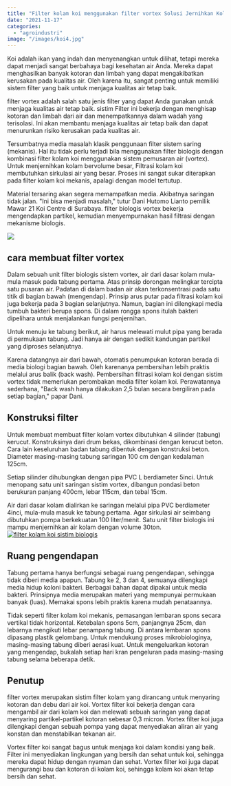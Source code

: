 ```yaml
---
title: "Filter kolam koi menggunakan filter vortex Solusi Jernihkan Kolam Koi"
date: "2021-11-17"
categories: 
  - "agroindustri"
image: "/images/koi4.jpg"
---
```


Koi adalah ikan yang indah dan menyenangkan untuk dilihat, tetapi mereka dapat menjadi sangat berbahaya bagi kesehatan air Anda. Mereka dapat menghasilkan banyak kotoran dan limbah yang dapat mengakibatkan kerusakan pada kualitas air. Oleh karena itu, sangat penting untuk memiliki sistem filter yang baik untuk menjaga kualitas air tetap baik.

filter vortex adalah salah satu jenis filter yang dapat Anda gunakan untuk menjaga kualitas air tetap baik. sistim Filter ini bekerja dengan menghisap kotoran dan limbah dari air dan menempatkannya dalam wadah yang terisolasi. Ini akan membantu menjaga kualitas air tetap baik dan dapat menurunkan risiko kerusakan pada kualitas air.

Tersumbatnya media masalah klasik penggunaan filter sistem saring (mekanis). Hal itu tidak perlu terjadi bila menggunakan filter biologis dengan kombinasi filter kolam koi menggunakan sistem pemusaran air (vortex). Untuk menjernihkan kolam bervolume besar, Filtrasi kolam koi membutuhkan sirkulasi air yang besar. Proses ini sangat sukar diterapkan pada filter kolam koi mekanis, apalagi dengan model tertutup.

Material tersaring akan segera memampatkan media. Akibatnya saringan tidak jalan. "Ini bisa menjadi masalah," tutur Dani Hutomo Lianto pemilik Mawar 21 Koi Centre di Surabaya. filter biologis vortex bekerja mengendapkan partikel, kemudian menyempurnakan hasil filtrasi dengan mekanisme biologis.

[![](/images/klam-300x165.jpg)](http://localhost/mitra/wp-content/uploads/2021/11/klam.jpg)

## cara membuat filter vortex

Dalam sebuah unit filter biologis sistem vortex, air dari dasar kolam mula-mula masuk pada tabung pertama. Atas prinsip dorongan melingkar tercipta satu pusaran air. Padatan di dalam badan air akan terkonsentrasi pada satu titik di bagian bawah (mengendap). Prinsip arus putar pada filtrasi kolam koi juga bekerja pada 3 bagian selanjutnya. Namun, bagian ini dilengkapi media tumbuh bakteri berupa spons. Di dalam rongga spons itulah bakteri dipelihara untuk menjalankan fungsi penjernihan.

Untuk menuju ke tabung berikut, air harus melewati mulut pipa yang berada di permukaan tabung. Jadi hanya air dengan sedikit kandungan partikel yang diproses selanjutnya.

Karena datangnya air dari bawah, otomatis penumpukan kotoran berada di media biologi bagian bawah. Oleh karenanya pembersihan lebih praktis melalui arus balik (back wash). Pembersihan filtrasi kolam koi dengan sistim vortex tidak memerlukan perombakan media filter kolam koi. Perawatannya sederhana, "Back wash hanya dilakukan 2,5 bulan secara bergiliran pada setiap bagian," papar Dani.

## Konstruksi filter

Untuk membuat membuat filter kolam vortex dibutuhkan 4 silinder (tabung) kerucut. Konstruksinya dari drum bekas, dikombinasi dengan kerucut beton. Cara lain keseluruhan badan tabung dibentuk dengan konstruksi beton. Diameter masing-masing tabung saringan 100 cm dengan kedalaman 125cm.

Setiap silinder dihubungkan dengan pipa PVC L berdiameter 5inci. Untuk menopang satu unit saringan sistim vortex, dibangun pondasi beton berukuran panjang 400cm, lebar 115cm, dan tebal 15cm.

Air dari dasar kolam dialirkan ke saringan melalui pipa PVC berdiameter 4inci, mula-mula masuk ke tabung pertama. Agar sirkulasi air seimbang dibutuhkan pompa berkekuatan 100 liter/menit. Satu unit filter biologis ini mampu menjernihkan air kolam dengan volume 30ton. [![filter kolam koi sistim biologis](/images/filter1-300x128.jpg)](http://localhost/mitra/wp-content/uploads/2021/11/filter1.jpg)

## Ruang pengendapan

Tabung pertama hanya berfungsi sebagai ruang pengendapan, sehingga tidak diberi media apapun. Tabung ke 2, 3 dan 4, semuanya dilengkapi media hidup koloni bakteri. Berbagai bahan dapat dipakai untuk media bakteri. Prinsipnya media merupakan materi yang mempunyai permukaan banyak (luas). Memakai spons lebih praktis karena mudah penataannya.

Tidak seperti filter kolam koi mekanis, pemasangan lembaran spons secara vertikal tidak horizontal. Ketebalan spons 5cm, panjangnya 25cm, dan lebarnya mengikuti lebar penampang tabung. Di antara lembaran spons dipasang plastik gelombang. Untuk mendukung proses mikrobiologinya, masing-masing tabung diberi aerasi kuat. Untuk mengeluarkan kotoran yang mengendap, bukalah setiap hari kran pengeluran pada masing-masing tabung selama beberapa detik.

## Penutup

filter vortex merupakan sistim filter kolam yang dirancang untuk menyaring kotoran dan debu dari air koi. Vortex filter koi bekerja dengan cara mengambil air dari kolam koi dan melewati sebuah saringan yang dapat menyaring partikel-partikel kotoran sebesar 0,3 micron. Vortex filter koi juga dilengkapi dengan sebuah pompa yang dapat menyediakan aliran air yang konstan dan menstabilkan tekanan air.

Vortex filter koi sangat bagus untuk menjaga koi dalam kondisi yang baik. Filter ini menyediakan lingkungan yang bersih dan sehat untuk koi, sehingga mereka dapat hidup dengan nyaman dan sehat. Vortex filter koi juga dapat mengurangi bau dan kotoran di kolam koi, sehingga kolam koi akan tetap bersih dan sehat.
